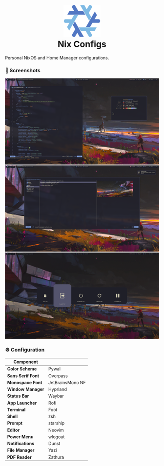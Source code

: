 <h1 align="center">
    <img src="./.github/assets/logo/nix.png" width=120px/>
    <br>
      Nix Configs
</h1>

Personal NixOS and Home Manager configurations.

### 📸 Screenshots

<p align="center">
    <img src="./.github/assets/screenshots/terminal.png">
    <img src="./.github/assets/screenshots/yazi.png">
    <img src="./.github/assets/screenshots/wlogout.png">
</p>

### ⚙️ Configuration

| **Component** ||
| -------------- | --------------- |
| **Color Scheme** | Pywal |
| **Sans Serif Font** | Overpass |
| **Monospace Font** | JetBrainsMono NF |
| **Window Manager** | Hyprland |
| **Status Bar** | Waybar |
| **App Launcher** | Rofi |
| **Terminal** | Foot |
| **Shell** | zsh |
| **Prompt** | starship |
| **Editor** | Neovim |
| **Power Menu** | wlogout |
| **Notifications** | Dunst |
| **File Manager** | Yazi |
| **PDF Reader** | Zathura |
